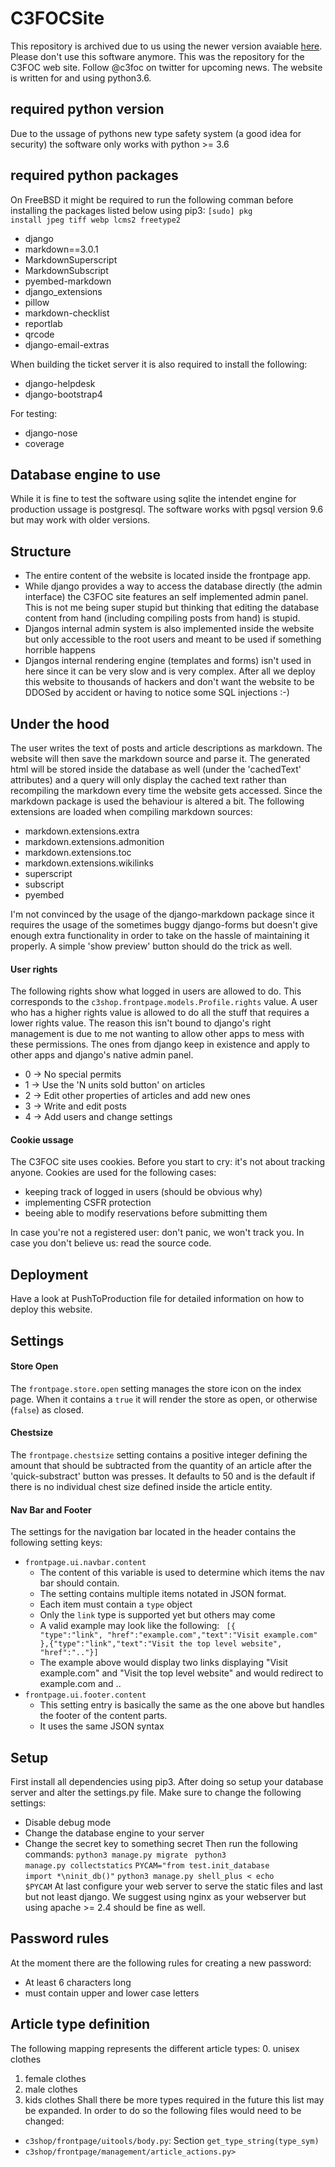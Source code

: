 # C3FOCSite
This repository is archived due to us using the newer version avaiable
[here](https://github.com/c3foc/hagrid). Please don't use this software anymore.
This was the repository for the C3FOC web site. Follow @c3foc on twitter
for upcoming news. The website is written for and using python3.6.

## required python version
Due to the ussage of pythons new type safety system (a good idea for
security) the software only works with python >= 3.6

## required python packages
On FreeBSD it might be required to run the following comman before
installing the packages listed below using pip3:
<code>[sudo] pkg install jpeg tiff webp lcms2 freetype2</code>
 * django
 * markdown==3.0.1
 * MarkdownSuperscript
 * MarkdownSubscript
 * pyembed-markdown
 * django_extensions
 * pillow
 * markdown-checklist
 * reportlab
 * qrcode
 * django-email-extras

When building the ticket server it is also required to install
the following:
 * django-helpdesk
 * django-bootstrap4

For testing:
 * django-nose
 * coverage

## Database engine to use
While it is fine to test the software using sqlite the intendet engine
for production ussage is postgresql. The software works with pgsql
version 9.6 but may work with older versions.

## Structure

 * The entire content of the website is located inside the
   frontpage app.
 * While django provides a way to access the database directly (the
   admin interface) the C3FOC site features an self implemented admin
   panel. This is not me being super stupid but thinking that editing
   the database content from hand (including compiling posts from hand)
   is stupid.
 * Djangos internal admin system is also implemented inside the website
   but only accessible to the root users and meant to be used if
   something horrible happens
 * Djangos internal rendering engine (templates and forms) isn't used in
   here since it can be very slow and is very complex. After all we deploy
   this website to thousands of hackers and don't want the website to be
   DDOSed by accident or having to notice some SQL injections :-)

## Under the hood

The user writes the text of posts and article descriptions as markdown.
The website will then save the markdown source and parse it. The generated
html will be stored inside the database as well (under the 'cachedText'
attributes) and a query will only display the cached text rather than
recompiling the markdown every time the website gets accessed. Since the
markdown package is used the behaviour is altered a bit. The following
extensions are loaded when compiling markdown sources:

* markdown.extensions.extra
* markdown.extensions.admonition
* markdown.extensions.toc
* markdown.extensions.wikilinks
* superscript
* subscript
* pyembed

I'm not convinced by the usage of the django-markdown package since it
requires the usage of the sometimes buggy django-forms but doesn't give
enough extra functionality in order to take on the hassle of maintaining
it properly. A simple 'show preview' button should do the trick as well.

#### User rights

The following rights show what logged in users are allowed to do. This
corresponds to the <code>c3shop.frontpage.models.Profile.rights</code>
value. A user who has a higher rights value is allowed to do all the
stuff that requires a lower rights value. The reason this isn't bound to
django's right management is due to me not wanting to allow other apps
to mess with these permissions. The ones from django keep in existence
and apply to other apps and django's native admin panel.

* 0 -> No special permits
* 1 -> Use the 'N units sold button' on articles
* 2 -> Edit other properties of articles and add new ones
* 3 -> Write and edit posts
* 4 -> Add users and change settings

#### Cookie ussage
The C3FOC site uses cookies. Before you start to cry: it's not about
tracking anyone. Cookies are used for the following cases:
 * keeping track of logged in users (should be obvious why)
 * implementing CSFR protection
 * beeing able to modify reservations before submitting them

In case you're not a registered user: don't panic, we won't track you.
In case you don't believe us: read the source code.

## Deployment

Have a look at PushToProduction file for detailed information on how to
deploy this website.

## Settings
#### Store Open
The <code>frontpage.store.open</code> setting manages the store icon
on the index page. When it contains a <code>true</code> it will render
the store as open, or otherwise (<code>false</code>) as closed.
#### Chestsize
The <code>frontpage.chestsize</code> setting contains a positive integer
defining the amount that should be subtracted from the quantity of an
article after the 'quick-substract' button was presses. It defaults to
50 and is the default if there is no individual chest size defined inside
the article entity.
#### Nav Bar and Footer
The settings for the navigation bar located in the header contains the
following setting keys:
* <code>frontpage.ui.navbar.content</code>
    - The content of this variable is used to determine which items the
      nav bar should contain.
    - The setting contains multiple items notated in JSON format.
    - Each item must contain a <code>type</code> object
    - Only the <code>link</code> type is supported yet but others may
      come
    - A valid example may look like the following:
        <code>
        [{
            "type":"link",
            "href":"example.com","text":"Visit example.com"
        },{"type":"link","text":"Visit the top level website",
        "href":".."}]
        </code>
    - The example above would display two links displaying "Visit
    example.com" and "Visit the top level website" and would redirect to
    example.com and ..
* <code>frontpage.ui.footer.content</code>
    - This setting entry is basically the same as the one above but
      handles the footer of the content parts.
    - It uses the same JSON syntax

## Setup
First install all dependencies using pip3. After doing so setup your
database server and alter the settings.py file. Make sure to change
the following settings:
 * Disable debug mode
 * Change the database engine to your server
 * Change the secret key to something secret
Then run the following commands:
<code>python3 manage.py migrate </code>
<code>python3 manage.py collectstatics</code>
<code>PYCAM="from test.init_database import *\ninit_db()"</code>
<code>python3 manage.py shell_plus < echo $PYCAM</code>
At last configure your web server to serve the static files and last
but not least django. We suggest using nginx as your webserver but
using apache >= 2.4 should be fine as well.

## Password rules
At the moment there are the following rules for creating a new password:
 * At least 6 characters long
 * must contain upper and lower case letters

## Article type definition
The following mapping represents the different article types:
 0. unisex clothes
 1. female clothes
 2. male clothes
 3. kids clothes
Shall there be more types required in the future this list may be
expanded. In order to do so the following files would need to be changed:
 * <code>c3shop/frontpage/uitools/body.py</code>: Section <code>get_type_string(type_sym)</code>
 * <code>c3shop/frontpage/management/article_actions.py></code>

